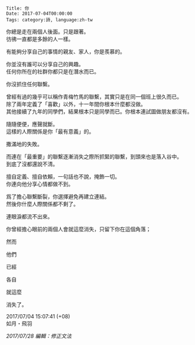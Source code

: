     Title: 你
    Date: 2017-07-04T00:00:00
    Tags: category:詩, language:zh-tw

你總是走在兩個人後面。只是跟著。<br>
彷彿一直都是多餘的人一樣。<br>

有能夠分享自己的事情的親友、家人，你是羨慕的。<br>

你並沒有誰可以分享自己的興趣。<br>
任何你所在的社群你都只是在潛水而已。<br>

你沒抓住任何聯繫。<br>

曾經有過的幾乎可以稱作青梅竹馬的聯繫，其實只是在同一個班上很久而已。<br>
除了兩年定義了「喜歡」以外，十一年間你根本什麼都沒做。<br>
其他接續了九年的同學們，結果根本只是同學而已。你根本連試圖做朋友都沒有。<br>

隨隨便便，應聲就斷。<br>
這樣的人際關係是你「最有意義」的。<br>

撒滿地的失敗。<br>

而連在「最重要」的聯繫逐漸消失之際所抓緊的聯繫，到頭來也是落入谷中。<br>
到底了沒都還說不清。<br>

擅自定義、擅自依賴，一句話也不說，掩飾一切。<br>
你連向他分享心情都做不到。<br>

爲了擔心聯繫斷裂，你選擇避免再建立連結。<br>
然後你什麼人際關係都不剩了。<br>

連眼淚都流不出來。<br>

你曾經擔心眼前的兩個人會就這麼消失，只留下你在這個角落；<br>

然而<br>

他們<br>

已經<br>

各自<br>

就這麼<br>

消失了。<br>

2017/07/04 15:07:41 (+08)<br>
如月・飛羽<br>

*2017/07/28 編輯：修正文法*
